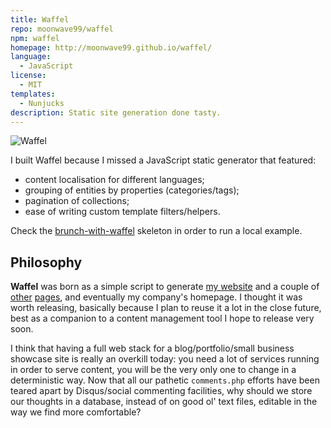 ```yaml
---
title: Waffel
repo: moonwave99/waffel
npm: waffel
homepage: http://moonwave99.github.io/waffel/
language:
  - JavaScript
license:
  - MIT
templates:
  - Nunjucks
description: Static site generation done tasty.
---
```


![Waffel](http://moonwave99.github.io/waffel/images/waffel.svg)

I built Waffel because I missed a JavaScript static generator that featured:

- content localisation for different languages;
- grouping of entities by properties (categories/tags);
- pagination of collections;
- ease of writing custom template filters/helpers.

Check the [brunch-with-waffel](https://github.com/moonwave99/brunch-with-waffel) skeleton in order to run a local example.

## Philosophy

**Waffel** was born as a simple script to generate [my website](http://www.diegocaponera.com/) and a couple of [other](http://www.shoegaze.it/) [pages](http://www.dreampop.it/), and eventually my company's homepage. I thought it was worth releasing, basically because I plan to reuse it a lot in the close future, best as a companion to a content management tool I hope to release very soon.

I think that having a full web stack for a blog/portfolio/small business showcase site is really an overkill today: you need a lot of services running in order to serve content, you will be the very only one to change in a deterministic way.
Now that all our pathetic `comments.php` efforts have been teared apart by Disqus/social commenting facilities, why should we store our thoughts in a database, instead of on good ol' text files, editable in the way we find more comfortable?
